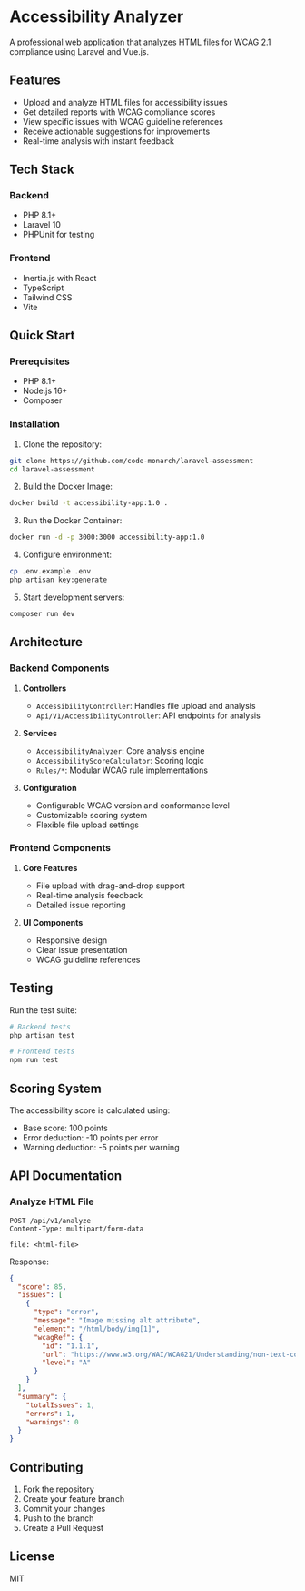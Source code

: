 # Accessibility Analyzer

A professional web application that analyzes HTML files for WCAG 2.1 compliance using Laravel and Vue.js.

## Features

- Upload and analyze HTML files for accessibility issues
- Get detailed reports with WCAG compliance scores
- View specific issues with WCAG guideline references
- Receive actionable suggestions for improvements
- Real-time analysis with instant feedback

## Tech Stack

### Backend
- PHP 8.1+
- Laravel 10
- PHPUnit for testing

### Frontend
- Inertia.js with React
- TypeScript
- Tailwind CSS
- Vite

## Quick Start

### Prerequisites
- PHP 8.1+
- Node.js 16+
- Composer

### Installation

1. Clone the repository:
```bash
git clone https://github.com/code-monarch/laravel-assessment
cd laravel-assessment
```

2. Build the Docker Image:
```bash
docker build -t accessibility-app:1.0 .
```

3. Run the Docker Container:
```bash
docker run -d -p 3000:3000 accessibility-app:1.0
```

4. Configure environment:
```bash
cp .env.example .env
php artisan key:generate
```

5. Start development servers:
```bash
composer run dev 
```

## Architecture

### Backend Components

1. **Controllers**
   - `AccessibilityController`: Handles file upload and analysis
   - `Api/V1/AccessibilityController`: API endpoints for analysis

2. **Services**
   - `AccessibilityAnalyzer`: Core analysis engine
   - `AccessibilityScoreCalculator`: Scoring logic
   - `Rules/*`: Modular WCAG rule implementations

3. **Configuration**
   - Configurable WCAG version and conformance level
   - Customizable scoring system
   - Flexible file upload settings

### Frontend Components

1. **Core Features**
   - File upload with drag-and-drop support
   - Real-time analysis feedback
   - Detailed issue reporting

2. **UI Components**
   - Responsive design
   - Clear issue presentation
   - WCAG guideline references

## Testing

Run the test suite:
```bash
# Backend tests
php artisan test

# Frontend tests
npm run test
```

## Scoring System

The accessibility score is calculated using:
- Base score: 100 points
- Error deduction: -10 points per error
- Warning deduction: -5 points per warning

## API Documentation

### Analyze HTML File
```http
POST /api/v1/analyze
Content-Type: multipart/form-data

file: <html-file>
```

Response:
```json
{
  "score": 85,
  "issues": [
    {
      "type": "error",
      "message": "Image missing alt attribute",
      "element": "/html/body/img[1]",
      "wcagRef": {
        "id": "1.1.1",
        "url": "https://www.w3.org/WAI/WCAG21/Understanding/non-text-content",
        "level": "A"
      }
    }
  ],
  "summary": {
    "totalIssues": 1,
    "errors": 1,
    "warnings": 0
  }
}
```

## Contributing

1. Fork the repository
2. Create your feature branch
3. Commit your changes
4. Push to the branch
5. Create a Pull Request

## License

MIT